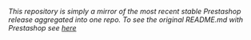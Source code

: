 
*This repository is simply a mirror of the most recent stable
Prestashop release aggregated into one repo. To see the original
README.md with Prestashop see [here](https://github.com/PrestaShop/PrestaShop/blob/master/README.md)*
